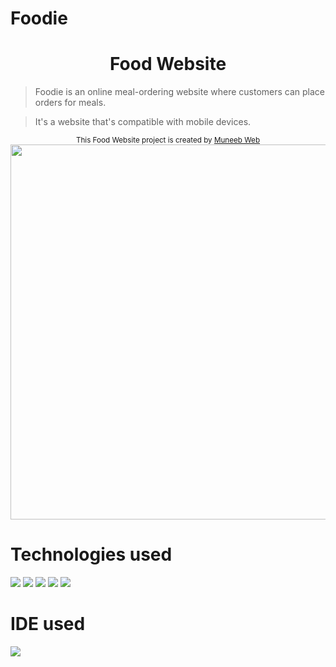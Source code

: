 # Foodie
<h1 align="center">Food Website</h1>

<p align="center">	 


> Foodie is an online meal-ordering website where customers can place orders for meals.

> It's a website that's compatible with mobile devices.


<div align="center">
<sub>This Food Website project is created by
<a href="https://github.com/Muneebweb426"> Muneeb Web</a>
</sub>
</div>

<div align="center">
<img width="600" src="https://github.com/Muneebweb426/Foodie/blob/main/FoodWebsite.png?raw=true">
 
  
</div>
</div>


# Technologies used
<img src="https://img.shields.io/badge/HTML5-FF3300?style=for-the-badge&logo=html5&logoColor=white">
<img src="https://img.shields.io/badge/CSS3-0066FF?style=for-the-badge&logo=css3&logoColor=white">
<img src="https://img.shields.io/badge/Bootstrap-993399?style=for-the-badge&logo=bootstrap&logoColor=white">
<img src="https://img.shields.io/badge/Sass / Scss-CC6699?style=for-the-badge&logo=sass&logoColor=white">
<img src="https://img.shields.io/badge/JavaScript-FFF600?style=for-the-badge&logo=javascript&logoColor=white">

# IDE used
<img src="https://img.shields.io/badge/Visual_Studio_Code-0078D4?style=for-the-badge&logo=visual%20studio%20code&logoColor=white">
